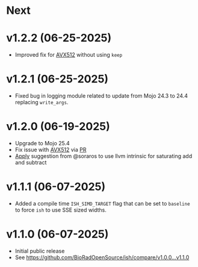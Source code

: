 
# Next

# v1.2.2 (06-25-2025)

- Improved fix for [AVX512](https://github.com/BioRadOpenSource/ish/issues/50) without using `keep`

# v1.2.1 (06-25-2025)

- Fixed bug in logging module related to update from Mojo 24.3 to 24.4 replacing `write_args`.

# v1.2.0 (06-19-2025)

- Upgrade to Mojo 25.4
- Fix issue with [AVX512](https://github.com/BioRadOpenSource/ish/issues/50) via [PR](https://github.com/BioRadOpenSource/ish/pull/51) 
- [Apply](https://github.com/BioRadOpenSource/ish/pull/48) suggestion from @soraros to use llvm intrinsic for saturating add and subtract

# v1.1.1 (06-07-2025)

- Added a compile time `ISH_SIMD_TARGET` flag that can be set to `baseline` to
  force `ish` to use SSE sized widths.

# v1.1.0 (06-07-2025)

- Initial public release
- See https://github.com/BioRadOpenSource/ish/compare/v1.0.0...v1.1.0
